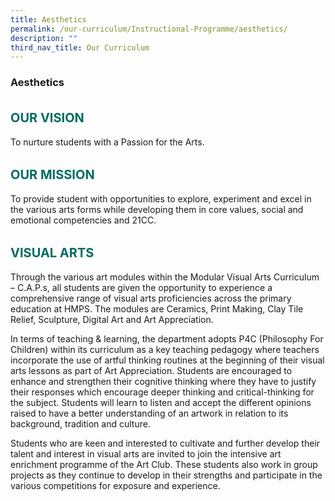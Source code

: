 ```yaml
---
title: Aesthetics
permalink: /our-curriculum/Instructional-Programme/aesthetics/
description: ""
third_nav_title: Our Curriculum
---
```



### **Aesthetics**

<b style="color:#016C62; font-size:20px; line-height: 3;">OUR VISION</b><br>
To nurture students with a Passion for the Arts.

<b style="color:#016C62; font-size:20px; line-height: 3;">OUR MISSION</b><br>
To provide student with opportunities to explore, experiment and excel in the various arts forms while developing them in core values, social and emotional competencies and 21CC.

<b style="color:#016C62; font-size:20px; line-height: 3;">VISUAL ARTS</b><br>
Through the various art modules within the Modular Visual Arts Curriculum – C.A.P.s, all students are given the opportunity to experience a comprehensive range of visual arts proficiencies across the primary education at HMPS. The modules are Ceramics, Print Making, Clay Tile Relief, Sculpture, Digital Art and Art Appreciation.

In terms of teaching & learning, the department adopts P4C (Philosophy For Children) within its curriculum as a key teaching pedagogy where teachers incorporate the use of artful thinking routines at the beginning of their visual arts lessons as part of Art Appreciation. Students are encouraged to enhance and strengthen their cognitive thinking where they have to justify their responses which encourage deeper thinking and critical-thinking for the subject. Students will learn to listen and accept the different opinions raised to have a better understanding of an artwork in relation to its background, tradition and culture.

Students who are keen and interested to cultivate and further develop their talent and interest in visual arts are invited to join the intensive art enrichment programme of the Art Club. These students also work in group projects as they continue to develop in their strengths and participate in the various competitions for exposure and experience.